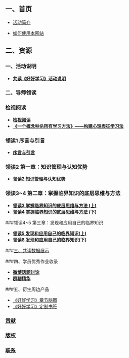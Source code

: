 ## 一、首页
- [活动简介]()

- [如何使用本网站]()

## 二、资源

### 一、活动说明
- [**共读《好好学习》活动说明**](0000-gong-du-huo-dong-shuo-ming.md)

### 二、导师领读

### 检视阅读

- [**检视阅读**](0001-02-03-jian-shi-yue-du.md)
- [**《一个概念秒杀所有学习方法》——构建心理表征学习法**](http://blog.hiddenwangcc.com/archives/3015)


### 领读1 序言与引言
- [**序言与引言**](0002-02-07-xu-yan-he-yin-yan.md)

### 领读2   第一章：知识管理与认知优势
- [**领读2 知识管理与认知优势**](0003-02-09-zhi-shi-guan-li-he-ren-zhi-you-shi.md)

### 领读3~4 第二章：掌握临界知识的底层思维与方法 
- [**领读3 掌握临界知识的底层思维与方法 (上)**](0004-02-11-zhang-wo-lin-jie-zhi-shi-1.md)
- [**领读4 掌握临界知识的底层思维与方法 (下)**](0005-02-15-zhang-wo-lin-jie-zhi-shi-2.md)

###领读4~5 第三章：发现和应用自己的临界知识
- [**领读5 发现和应用自己的临界知识(上)**](0006-02-20-fa-xian-he-ying-yong-lin-jie-1.md)
- [**领读6 发现和应用自己的临界知识(下)**](0007-02-22-fa-xian-he-ying-yong-lin-jie-2.md)

###[三、共读数据展示](3-gong-du-shu-ju.md)


###四、学员优秀作业收录
- [**微博话题讨论**](weibo-2.21end.md)
- [**群聊精华**](wechat-2.22end.md)




###五、衍生周边产品
- [《好好学习》章节脑图](dt.md)
- [《好好学习》定制书签](sq.md)

### [贡献]() 


### [版权]()


### [联系]()
